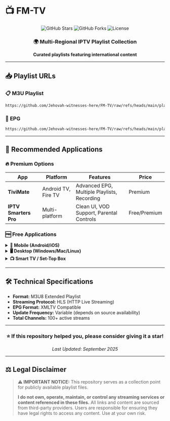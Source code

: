 # 📺 FM-TV

<div align="center">
  <img src="https://img.shields.io/github/stars/Jehovah-witnesses-here/FM-TV?style=for-the-badge&logo=github&color=gold" alt="GitHub Stars">
  <img src="https://img.shields.io/github/forks/Jehovah-witnesses-here/FM-TV?style=for-the-badge&logo=github&color=blue" alt="GitHub Forks">
  <img src="https://img.shields.io/github/license/Jehovah-witnesses-here/FM-TV?style=for-the-badge&color=green" alt="License">
</div>

<div align="center">
  <h3>🌍 Multi-Regional IPTV Playlist Collection</h3>
  <p><strong>Curated playlists featuring international content</strong></p>
</div>

---

## 📥 **Playlist URLs**

### 📋 **M3U Playlist**
```bash
https://github.com/Jehovah-witnesses-here/FM-TV/raw/refs/heads/main/playlist.m3u
```

### 📅 **EPG** 
```bash
https://github.com/Jehovah-witnesses-here/FM-TV/raw/refs/heads/main/playlist.xml
```

---

## 📱 **Recommended Applications**

### 🔥 **Premium Options**
| App | Platform | Features | Price |
|-----|----------|----------|-------|
| **TiviMate** | Android TV, Fire TV | Advanced EPG, Multiple Playlists, Recording | Premium |
| **IPTV Smarters Pro** | Multi-platform | Clean UI, VOD Support, Parental Controls | Free/Premium |

### 🆓 **Free Applications**

<details>
<summary><strong>📱 Mobile (Android/iOS)</strong></summary>

- **🏆 IPTV Smarters** - Professional interface with EPG integration
- **⚡ GSE Smart IPTV** - Advanced player with Chromecast support  
- **🎯 Perfect Player** - Lightweight and reliable performance
- **📺 OTT Navigator** - Modern UI with advanced filtering options

</details>

<details>
<summary><strong>🖥️ Desktop (Windows/Mac/Linux)</strong></summary>

- **🎬 VLC Media Player** - Universal media player with M3U support
- **🏠 Kodi** - Complete media center with IPTV PVR addons
- **💻 IPTV Smarters** - Cross-platform desktop application
- **🔧 Potplayer** - Advanced Windows media player

</details>

<details>
<summary><strong>📺 Smart TV / Set-Top Box</strong></summary>

- **🔥 TiviMate** (Android TV/Fire TV) - *Most recommended*
- **📱 IPTV Smarters** (Android TV/Fire TV/Apple TV)
- **🏠 Kodi** (Available on most smart TV platforms)
- **⚡ GSE Smart IPTV** (Apple TV, Android TV)

</details>

---

## 🛠️ **Technical Specifications**

- **Format:** M3U8 Extended Playlist
- **Streaming Protocol:** HLS (HTTP Live Streaming)
- **EPG Format:** XMLTV Compatible
- **Update Frequency:** Variable (depends on source availability)
- **Total Channels:** 100+ active streams

---

<div align="center">
  <h3>⭐ If this repository helped you, please consider giving it a star!</h3>
  <p><em>Last Updated: September 2025</em></p>
</div>

---

## ⚖️ **Legal Disclaimer**

> **⚠️ IMPORTANT NOTICE:** This repository serves as a collection point for publicly available playlist files. 
> 
> **I do not own, operate, maintain, or control any streaming services or content referenced in these files.** All links and content are sourced from third-party providers. Users are responsible for ensuring they have legal rights to access any content. Use at your own risk.
